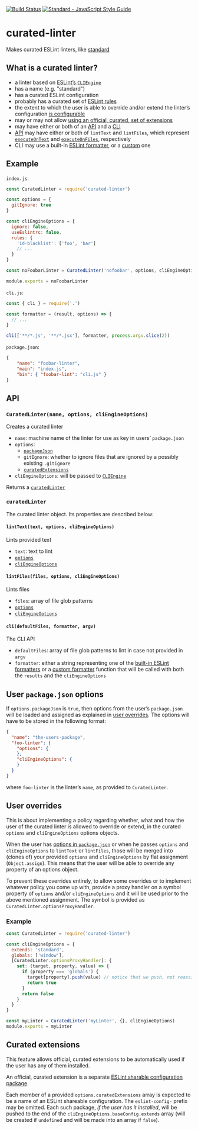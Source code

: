 [![Build Status](https://travis-ci.org/mightyiam/curated-linter.svg?branch=master)](https://travis-ci.org/mightyiam/curated-linter)
[![Standard - JavaScript Style Guide](https://cdn.rawgit.com/feross/standard/master/badge.svg)](https://github.com/feross/standard)

# curated-linter

Makes curated ESLint linters, like [standard](http://standardjs.com/)

## What is a curated linter?

- a linter based on [ESLint’s `CLIEngine`](http://eslint.org/docs/developer-guide/nodejs-api#cliengine)
- has a name (e.g. "standard")
- has a curated ESLint configuration
- probably has a curated set of [ESLint rules](http://eslint.org/docs/rules/)
- the extent to which the user is able to override and/or extend the linter’s configuration [is configurable](#user-overrides)
- may or may not allow [using an official, curated, set of extensions](#curated-extensions)
- may have either or both of an [API](#api) and a [CLI](#cli)
- [API](#api) may have either or both of `lintText` and `lintFiles`, which represent [`executeOnText`](http://eslint.org/docs/developer-guide/nodejs-api#executeontext) and [`executeOnFiles`](http://eslint.org/docs/developer-guide/nodejs-api#executeonfiles), respectively
- CLI may use a built-in [ESLint formatter](http://eslint.org/docs/user-guide/formatters/), or a [custom](http://eslint.org/docs/developer-guide/working-with-custom-formatters) one

## Example

`index.js`:
```js
const CuratedLinter = require('curated-linter')

const options = {
  gitIgnore: true
}

const cliEngineOptions = {
  ignore: false,
  useEslintrc: false,
  rules: {
    'id-blacklist': ['foo', 'bar']
    // ...
  }
}

const noFoobarLinter = CuratedLinter('nofoobar', options, cliEngineOptions)

module.exports = noFoobarLinter
```

`cli.js`:
```js
const { cli } = require('.')

const formatter = (result, options) => {
  // ...
}

cli(['**/*.js', '**/*.jsx'], formatter, process.argv.slice(2))
```

`package.json`:
```json
{
	"name": "foobar-linter",
	"main": "index.js",
	"bin": { "foobar-lint": "cli.js" }
}
```

## API

### `CuratedLinter(name, options, cliEngineOptions)`

Creates a curated linter

- `name`:
  machine name of the linter for use as key in users’ `package.json`
- `options`:
  - [`packageJson`](#user-packagejson-options)
  - `gitIgnore`:
    whether to ignore files that are ignored by a possibly existing `.gitignore`
  - [`curatedExtensions`](#curated-extensions)
- `cliEngineOptions`:
	will be passed to [`CLIEngine`](http://eslint.org/docs/developer-guide/nodejs-api#cliengine)

Returns a [`curatedLinter`](#curatedlinter)

### `curatedLinter`

The curated linter object. Its properties are described below:

#### `lintText(text, options, cliEngineOptions)`

Lints provided text

- `text`:
  text to lint
- [`options`](#user-overrides)
- [`cliEngineOptions`](#overriding-and-extending)

#### `lintFiles(files, options, cliEngineOptions)`

Lints files

- `files`:
  array of file glob patterns
- [`options`](#overriding-and-extending)
- [`cliEngineOptions`](#overriding-and-extending)

#### `cli(defaultFiles, formatter, argv)`

The CLI API

- `defaultFiles`:
  array of file glob patterns to lint in case not provided in `argv`
- `formatter`:
  either a string representing one of the [built-in ESLint formatters](http://eslint.org/docs/user-guide/formatters/) or a [custom formatter](http://eslint.org/docs/developer-guide/working-with-custom-formatters) function that will be called with both the `results` and the `cliEngineOptions`

## User `package.json` options

If `options.packageJson` is `true`, then options from the user’s `package.json` will be loaded and assigned as explained in [user overrides](#user-overrides). The options will have to be stored in the following format:

```json
{
  "name": "the-users-package",
  "foo-linter": {
    "options": {
    },
    "cliEngineOptions": {
    }
  }
}
```

where `foo-linter` is the linter’s `name`, as provided to `CuratedLinter`.

## User overrides

This is about implementing a policy regarding whether, what and how the user of the curated linter is allowed to override or extend, in the curated `options` and `cliEngineOptions` options objects.

When the user has [options in `package.json`](#user-packagejson-options) or when he passes `options` and `cliEngineOptions` to `lintText` or `lintFiles`, those will be merged into (clones of) your provided `options` and `cliEngineOptions` by flat assignment (`Object.assign`). This means that the user will be able to override any property of an options object.

To prevent these overrides entirely, to allow some overrides or to implement whatever policy you come up with, provide a proxy handler on a symbol property of `options` and/or `cliEngineOptions` and it will be used prior to the above mentioned assignment. The symbol is provided as `CuratedLinter.optionsProxyHandler`.

### Example

```js
const CuratedLinter = require('curated-linter')

const cliEngineOptions = {
  extends: 'standard',
  globals: ['window'],
  [CuratedLinter.optionsProxyHandler]: {
    set: (target, property, value) => {
      if (property === 'globals') {
        target[property].push(value) // notice that we push, not reassign
        return true
      }
      return false
    }
  }
}

const myLinter = CuratedLinter('myLinter', {}, cliEngineOptions)
module.exports = myLinter
```

## Curated extensions

This feature allows official, curated extensions to be automatically used if the user has any of them installed.

An official, curated extension is a separate [ESLint sharable configuration package](http://eslint.org/docs/developer-guide/shareable-configs).

Each member of a provided `options.curatedExtensions` array is expected to be a name of an ESLint shareable configuration. The `eslint-config-` prefix may be omitted. Each such package, *if the user has it installed*, will be pushed to the end of the `cliEngineOptions.baseConfig.extends` array (will be created if `undefined` and will be made into an array if `false`).
